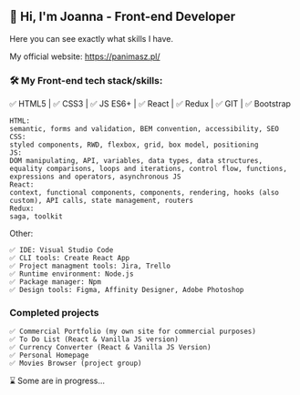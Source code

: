 ## 👋  Hi, I'm Joanna - Front-end Developer 
Here you can see exactly what skills I have.

My official website:
https://panimasz.pl/

### 🛠️ My Front-end tech stack/skills:
✅ HTML5 | ✅ CSS3 | ✅ JS ES6+ | ✅ React | ✅ Redux | ✅ GIT | ✅ Bootstrap
```
HTML: 
semantic, forms and validation, BEM convention, accessibility, SEO
CSS:
styled components, RWD, flexbox, grid, box model, positioning
JS:
DOM manipulating, API, variables, data types, data structures, equality comparisons, loops and iterations, control flow, functions, expressions and operators, asynchronous JS 
React:
context, functional components, components, rendering, hooks (also custom), API calls, state management, routers
Redux:
saga, toolkit
```

Other:
```
✅ IDE: Visual Studio Code
✅ CLI tools: Create React App
✅ Project managment tools: Jira, Trello
✅ Runtime environment: Node.js
✅ Package manager: Npm
✅ Design tools: Figma, Affinity Designer, Adobe Photoshop
```

### Completed projects
```
✅ Commercial Portfolio (my own site for commercial purposes)
✅ To Do List (React & Vanilla JS version)
✅ Currency Converter (React & Vanilla JS Version)
✅ Personal Homepage
✅ Movies Browser (project group)
```

⌛ Some are in progress...
